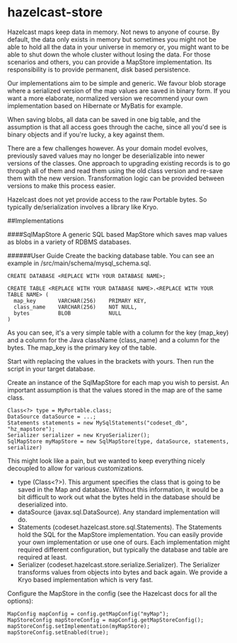 hazelcast-store
===============
Hazelcast maps keep data in memory. Not news to anyone of course. By default, the data only exists in memory but sometimes you might not be able to hold all the data in your universe in memory or, you might want to be able to shut down the whole cluster without losing the data. For those scenarios and others, you can provide a MapStore implementation. Its responsibility is to provide permanent, disk based persistence.

Our implementations aim to be simple and generic. We favour blob storage where a serialized version of the map values are saved in binary form. If you want a more elaborate, normalized version we recommend your own implementation based on Hibernate or MyBatis for example.

When saving blobs, all data can be saved in one big table, and the assumption is that all access goes through the cache, since all you'd see is binary objects and if you're lucky, a key against them.

There are a few challenges however. As your domain model evolves, previously saved values may no longer be deserializable into newer versions of the classes. One approach to upgrading existing records is to go through all of them and read them using the old class version and re-save them with the new version. Transformation logic can be provided between versions to make this process easier.

Hazelcast does not yet provide access to the raw Portable bytes. So typically de/serialization involves a library like Kryo.

##Implementations

####SqlMapStore
A generic SQL based MapStore which saves map values as blobs in a variety of RDBMS databases.

######User Guide
Create the backing database table. You can see an example in /src/main/schema/mysql_schema.sql.
```
CREATE DATABASE <REPLACE WITH YOUR DATABASE NAME>;

CREATE TABLE <REPLACE WITH YOUR DATABASE NAME>.<REPLACE WITH YOUR TABLE NAME> (
  map_key       VARCHAR(256)    PRIMARY KEY,
  class_name    VARCHAR(256)    NOT NULL,
  bytes         BLOB            NULL
)
```
As you can see, it's a very simple table with a column for the key (map_key) and a column for the Java className (class_name) and a column for the bytes. The map_key is the primary key of the table.

Start with replacing the values in the brackets with yours. Then run the script in your target database.

Create an instance of the SqlMapStore for each map you wish to persist. An important assumption is that the values stored in the map are of the same class.
```
Class<?> type = MyPortable.class;
DataSource dataSource = ...;
Statements statements = new MySqlStatements("codeset_db", "hz_mapstore");
Serializer serializer = new KryoSerializer();
SqlMapStore myMapStore = new SqlMapStore(type, dataSource, statements, serializer)
```
This might look like a pain, but we wanted to keep everything nicely decoupled to allow for various customizations.

* type (Class<?>). This argument specifies the class that is going to be saved in the Map and database. Without this information, it would be a bit difficult to work out what the bytes held in the database should be deserialized into.
* dataSource (javax.sql.DataSource). Any standard implementation will do.
* Statements (codeset.hazelcast.store.sql.Statements). The Statements hold the SQL for the MapStore implementation. You can easily provide your own implementation or use one of ours. Each implementation might required different configuration, but typically the database and table are required at least.
* Serializer (codeset.hazelcast.store.serialize.Serializer). The Serializer transforms values from objects into bytes and back again. We provide a Kryo based implementation which is very fast.

Configure the MapStore in the config (see the Hazelcast docs for all the options):
```
MapConfig mapConfig = config.getMapConfig("myMap");
MapStoreConfig mapStoreConfig = mapConfig.getMapStoreConfig();
mapStoreConfig.setImplementation(myMapStore);
mapStoreConfig.setEnabled(true);
